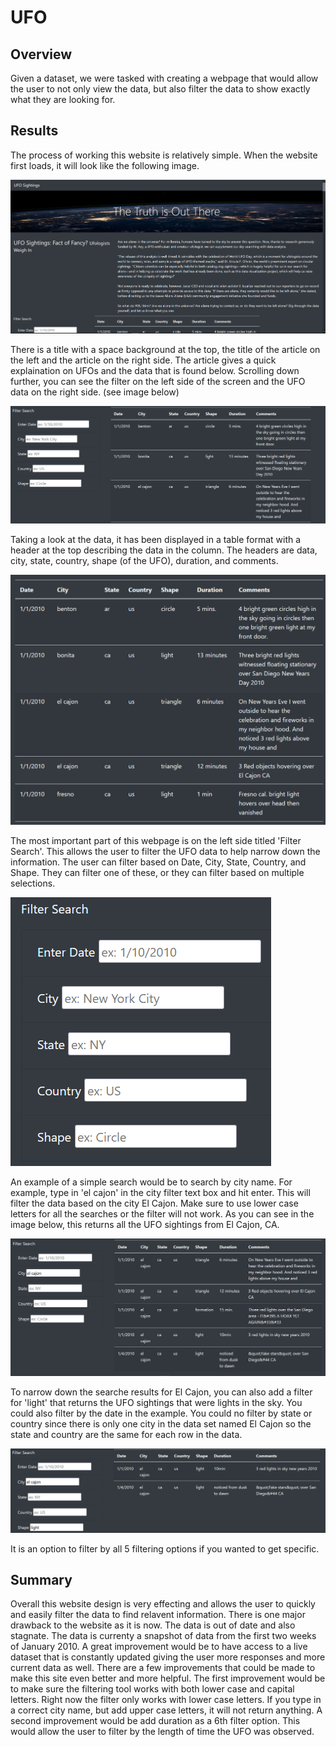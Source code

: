 # UFO

## Overview
Given a dataset, we were tasked with creating a webpage that would allow the user to not only view the data, but also filter the data to show exactly what they are looking for.  

## Results

The process of working this website is relatively simple. When the website first loads, it will look like the following image. 

![alt_image](static/images/Homepage.png)

There is a title with a space background at the top, the title of the article on the left and the article on the right side. The article gives a quick explaination on UFOs and the data that is found below. Scrolling down further, you can see the filter on the left side of the screen and the UFO data on the right side. (see image below)

![alt_image](static/images/Filter_and_data.png)

Taking a look at the data, it has been displayed in a table format with a header at the top describing the data in the column. The headers are data, city, state, country, shape (of the UFO), duration, and comments. 

![alt_image](static/images/data.png)

The most important part of this webpage is on the left side titled 'Filter Search'. This allows the user to filter the UFO data to help narrow down the information. The user can filter based on Date, City, State, Country, and Shape. They can filter one of these, or they can filter based on multiple selections. 

![alt_image](static/images/filter.png)

An example of a simple search would be to search by city name. For example, type in 'el cajon' in the city filter text box and hit enter. This will filter the data based on the city El Cajon. Make sure to use lower case letters for all the searches or the filter will not work. As you can see in the image below, this returns all the UFO sightings from El Cajon, CA. 

![alt_image](static/images/el_cajon.png)

To narrow down the searche results for El Cajon, you can also add a filter for 'light' that returns the UFO sightings that were lights in the sky. You could also filter by the date in the example. You could no filter by state or country since there is only one city in the data set named El Cajon so the state and country are the same for each row in the data. 

![alt_image](static/images/light.png)

It is an option to filter by all 5 filtering options if you wanted to get specific. 

## Summary

Overall this website design is very effecting and allows the user to quickly and easily filter the data to find relavent information. There is one major drawback to the website as it is now. The data is out of date and also stagnate. The data is currenty a snapshot of data from the first two weeks of January 2010. A great improvement would be to have access to a live dataset that is constantly updated giving the user more responses and more current data as well. There are a few improvements that could be made to make this site even better and more helpful. The first improvement would be to make sure the filtering tool works with both lower case and capital letters. Right now the filter only works with lower case letters. If you type in a correct city name, but add upper case letters, it will not return anything. A second improvement would be add duration as a 6th filter option. This would allow the user to filter by the length of time the UFO was observed. 


